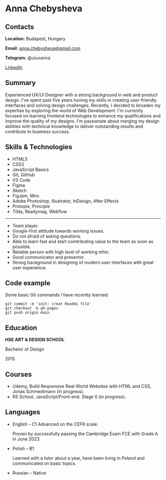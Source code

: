 # Anna Chebysheva

## Contacts

**Location:** Budapest, Hungary

**Email:** anna.chebysheva@gmail.com

**Telegram:** @uiuxanna

[LinkedIn](https://www.linkedin.com/in/annachebysheva/)

## Summary

Experienced UX/UI Designer with a strong background in web and product design. I've spent past five years honing my skills in creating user-friendly interfaces and solving design challenges. Recently, I decided to broaden my expertise by exploring the world of Web Development. I'm currently focused on learning frontend technologies to enhance my qualifications and improve the quality of my designs. I'm passionate about merging my design abilities with technical knowledge to deliver outstanding results and contribute to business success.

## Skills & Technologies

- HTML5
- CSS3
- JavaScript Basics
- Git, GitHub
- VS Code
- Figma
- Sketch
- FigJam, Miro
- Adobe Photoshop, Illustrator, InDesign, After Effects
- Protopie, Principle
- Tilda, Readymag, Webflow

---

- Team player.
- Google-first attitude towards working issues.
- Do not afraid of asking questions.
- Able to learn fast and start comtributing value to the team as soon as possible.
- Reliable person with high level of working ethic.
- Good communicator and presentor.
- Strong background in designing of modern user interfaces with great user experience.

## Code example

Some basic Git commands I have recently learned:

```
git commit -m 'init: creat Readmi file'
git checkout -b gh-pages
git push origin main
```

## Education

**HSE ART & DESIGN SCHOOL**

Bachelor of Design

2015

## Courses

- Udemy, Build Responsive Real-World Websites with HTML and CSS, Jonas Schmedtmann (in progress).
- RS School, JavaScript/Front-end. Stage 0 (in progress).

## Languages

- English – C1 Advanced on the CEFR scale.

  Proven by successfully passing the Cambridge Exam FCE with Grade A in June 2023.

- Polish – B1

  Learned with a tutor about a year, have been living in Poland and communicated on basic topics.

- Russian – Native
